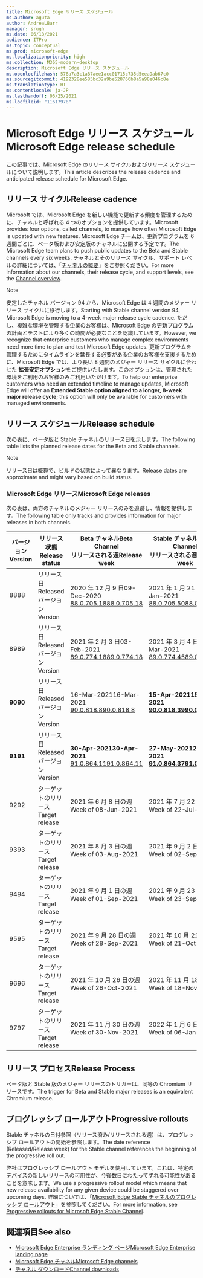 ```yaml
---
title: Microsoft Edge リリース スケジュール
ms.author: aguta
author: AndreaLBarr
manager: srugh
ms.date: 06/18/2021
audience: ITPro
ms.topic: conceptual
ms.prod: microsoft-edge
ms.localizationpriority: high
ms.collection: M365-modern-desktop
description: Microsoft Edge リリース スケジュール
ms.openlocfilehash: 578a7a3c1a87aee1acc01715c735d5eea9ab67c0
ms.sourcegitcommit: 4192328ee585bc32a9be528766b8a5a98e046c8e
ms.translationtype: HT
ms.contentlocale: ja-JP
ms.lasthandoff: 06/25/2021
ms.locfileid: "11617978"
---
```

# <a name="microsoft-edge-release-schedule"></a><span data-ttu-id="d30c0-103">Microsoft Edge リリース スケジュール</span><span class="sxs-lookup"><span data-stu-id="d30c0-103">Microsoft Edge release schedule</span></span>

<span data-ttu-id="d30c0-104">この記事では、Microsoft Edge のリリース サイクルおよびリリース スケジュールについて説明します。</span><span class="sxs-lookup"><span data-stu-id="d30c0-104">This article describes the release cadence and anticipated release schedule for Microsoft Edge.</span></span>

## <a name="release-cadence"></a><span data-ttu-id="d30c0-105">リリース サイクル</span><span class="sxs-lookup"><span data-stu-id="d30c0-105">Release cadence</span></span>

<span data-ttu-id="d30c0-106">Microsoft では、Microsoft Edge を新しい機能で更新する頻度を管理するために、チャネルと呼ばれる 4 つのオプションを提供しています。</span><span class="sxs-lookup"><span data-stu-id="d30c0-106">Microsoft provides four options, called channels, to manage how often Microsoft Edge is updated with new features.</span></span> <span data-ttu-id="d30c0-107">Microsoft Edge チームは、更新プログラムを 6 週間ごとに、ベータ版および安定版のチャネルに公開する予定です。</span><span class="sxs-lookup"><span data-stu-id="d30c0-107">The Microsoft Edge team plans to push public updates to the Beta and Stable channels every six weeks.</span></span> <span data-ttu-id="d30c0-108">チャネルとそのリリース サイクル、サポート レベルの詳細については、「[チャネルの概要](./microsoft-edge-channels.md#channel-overview)」をご参照ください。</span><span class="sxs-lookup"><span data-stu-id="d30c0-108">For more information about our channels, their release cycle, and support levels, see the [Channel overview](./microsoft-edge-channels.md#channel-overview).</span></span>

> [!NOTE]
> <span data-ttu-id="d30c0-109">安定したチャネル バージョン 94 から、Microsoft Edge は 4 週間のメジャー リリース サイクルに移行します。</span><span class="sxs-lookup"><span data-stu-id="d30c0-109">Starting with Stable channel version 94, Microsoft Edge is moving to a 4-week major release cycle cadence.</span></span> <span data-ttu-id="d30c0-110">ただし、複雑な環境を管理する企業のお客様は、Microsoft Edge の更新プログラムの計画とテストにより多くの時間が必要なことを認識しています。</span><span class="sxs-lookup"><span data-stu-id="d30c0-110">However, we recognize that enterprise customers who manage complex environments need more time to plan and test Microsoft Edge updates.</span></span> <span data-ttu-id="d30c0-111">更新プログラムを管理するためにタイムラインを延長する必要がある企業のお客様を支援するために、Microsoft Edge では、より長い 8 週間のメジャー リリース サイクルに合わせた **拡張安定オプション**をご提供いたします。このオプションは、管理された環境をご利用のお客様のみご利用いただけます。</span><span class="sxs-lookup"><span data-stu-id="d30c0-111">To help our enterprise customers who need an extended timeline to manage updates, Microsoft Edge will offer an **Extended Stable option aligned to a longer, 8-week major release cycle**; this option will only be available for customers with managed environments.</span></span>

## <a name="release-schedule"></a><span data-ttu-id="d30c0-112">リリース スケジュール</span><span class="sxs-lookup"><span data-stu-id="d30c0-112">Release schedule</span></span>

<span data-ttu-id="d30c0-113">次の表に、ベータ版と Stable チャネルのリリース日を示します。</span><span class="sxs-lookup"><span data-stu-id="d30c0-113">The following table lists the planned release dates for the Beta and Stable channels.</span></span>

> [!NOTE]
> <span data-ttu-id="d30c0-114">リリース日は概算で、ビルドの状態によって異なります。</span><span class="sxs-lookup"><span data-stu-id="d30c0-114">Release dates are approximate and might vary based on build status.</span></span>

### <a name="microsoft-edge-releases"></a><span data-ttu-id="d30c0-115">Microsoft Edge リリース</span><span class="sxs-lookup"><span data-stu-id="d30c0-115">Microsoft Edge releases</span></span>

<span data-ttu-id="d30c0-116">次の表は、両方のチャネルのメジャー リリースのみを追跡し、情報を提供します。</span><span class="sxs-lookup"><span data-stu-id="d30c0-116">The following table only tracks and provides information for major releases in both channels.</span></span>

| <span data-ttu-id="d30c0-117">バージョン</span><span class="sxs-lookup"><span data-stu-id="d30c0-117">Version</span></span> | <span data-ttu-id="d30c0-118">リリース状態</span><span class="sxs-lookup"><span data-stu-id="d30c0-118">Release status</span></span> | <span data-ttu-id="d30c0-119">Beta チャネル</span><span class="sxs-lookup"><span data-stu-id="d30c0-119">Beta Channel</span></span><br><span data-ttu-id="d30c0-120">リリースされる週</span><span class="sxs-lookup"><span data-stu-id="d30c0-120">Release week</span></span> | <span data-ttu-id="d30c0-121">Stable チャネル</span><span class="sxs-lookup"><span data-stu-id="d30c0-121">Stable Channel</span></span><br><span data-ttu-id="d30c0-122">リリースされる週</span><span class="sxs-lookup"><span data-stu-id="d30c0-122">Release week</span></span> |
|---------|-----|------|--------|
| <span data-ttu-id="d30c0-123">88</span><span class="sxs-lookup"><span data-stu-id="d30c0-123">88</span></span> | <span data-ttu-id="d30c0-124">リリース日</span><span class="sxs-lookup"><span data-stu-id="d30c0-124">Released</span></span><br><span data-ttu-id="d30c0-125">バージョン</span><span class="sxs-lookup"><span data-stu-id="d30c0-125">Version</span></span> | <span data-ttu-id="d30c0-126">2020 年 12 月 9 日</span><span class="sxs-lookup"><span data-stu-id="d30c0-126">09-Dec-2020</span></span><br>[<span data-ttu-id="d30c0-127">88.0.705.18</span><span class="sxs-lookup"><span data-stu-id="d30c0-127">88.0.705.18</span></span>](/microsoft-edge-relnote-archive-beta-channel.md#version-88070518-december-9) | <span data-ttu-id="d30c0-128">2021 年 1 月 21 日</span><span class="sxs-lookup"><span data-stu-id="d30c0-128">21-Jan-2021</span></span><br>[<span data-ttu-id="d30c0-129">88.0.705.50</span><span class="sxs-lookup"><span data-stu-id="d30c0-129">88.0.705.50</span></span>](/microsoft-edge-relnote-archive-stable-channel.md#version-88070550-january-21)|
| <span data-ttu-id="d30c0-130">89</span><span class="sxs-lookup"><span data-stu-id="d30c0-130">89</span></span> | <span data-ttu-id="d30c0-131">リリース日</span><span class="sxs-lookup"><span data-stu-id="d30c0-131">Released</span></span><br><span data-ttu-id="d30c0-132">バージョン</span><span class="sxs-lookup"><span data-stu-id="d30c0-132">Version</span></span> | <span data-ttu-id="d30c0-133">2021 年 2 月 3 日</span><span class="sxs-lookup"><span data-stu-id="d30c0-133">03-Feb-2021</span></span><br>[<span data-ttu-id="d30c0-134">89.0.774.18</span><span class="sxs-lookup"><span data-stu-id="d30c0-134">89.0.774.18</span></span>](/microsoft-edge-relnote-beta-channel.md#version-89077423-february-8) | <span data-ttu-id="d30c0-135">2021 年 3 月 4 日</span><span class="sxs-lookup"><span data-stu-id="d30c0-135">04-Mar-2021</span></span><br>[<span data-ttu-id="d30c0-136">89.0.774.45</span><span class="sxs-lookup"><span data-stu-id="d30c0-136">89.0.774.45</span></span>](/microsoft-edge-relnote-stable-channel.md#version-89077445-march-4) |
| **<span data-ttu-id="d30c0-137">90</span><span class="sxs-lookup"><span data-stu-id="d30c0-137">90</span></span>** | <span data-ttu-id="d30c0-138">リリース日</span><span class="sxs-lookup"><span data-stu-id="d30c0-138">Released</span></span><br><span data-ttu-id="d30c0-139">バージョン</span><span class="sxs-lookup"><span data-stu-id="d30c0-139">Version</span></span> | <span data-ttu-id="d30c0-140">16-Mar-2021</span><span class="sxs-lookup"><span data-stu-id="d30c0-140">16-Mar-2021</span></span><br>[<span data-ttu-id="d30c0-141">90.0.818.8</span><span class="sxs-lookup"><span data-stu-id="d30c0-141">90.0.818.8</span></span>](/microsoft-edge-relnote-beta-channel.md#version-9008188-march-16) | **<span data-ttu-id="d30c0-142">15-Apr-2021</span><span class="sxs-lookup"><span data-stu-id="d30c0-142">15-Apr-2021</span></span>**<BR>**[<span data-ttu-id="d30c0-143">90.0.818.39</span><span class="sxs-lookup"><span data-stu-id="d30c0-143">90.0.818.39</span></span>](/microsoft-edge-relnote-stable-channel#version-90081839-april-15)** |
| **<span data-ttu-id="d30c0-144">91</span><span class="sxs-lookup"><span data-stu-id="d30c0-144">91</span></span>** | <span data-ttu-id="d30c0-145">リリース日</span><span class="sxs-lookup"><span data-stu-id="d30c0-145">Released</span></span><br><span data-ttu-id="d30c0-146">バージョン</span><span class="sxs-lookup"><span data-stu-id="d30c0-146">Version</span></span> | **<span data-ttu-id="d30c0-147">30-Apr-2021</span><span class="sxs-lookup"><span data-stu-id="d30c0-147">30-Apr-2021</span></span>**<br>[<span data-ttu-id="d30c0-148">91.0.864.11</span><span class="sxs-lookup"><span data-stu-id="d30c0-148">91.0.864.11</span></span>](/microsoft-edge-relnote-beta-channel.md#version-91086411-april-30) | **<span data-ttu-id="d30c0-149">27-May-2021</span><span class="sxs-lookup"><span data-stu-id="d30c0-149">27-May-2021</span></span>**<BR>**[<span data-ttu-id="d30c0-150">91.0.864.37</span><span class="sxs-lookup"><span data-stu-id="d30c0-150">91.0.864.37</span></span>](/microsoft-edge-relnote-stable-channel#version-91086437-may-27)** |
| <span data-ttu-id="d30c0-151">92</span><span class="sxs-lookup"><span data-stu-id="d30c0-151">92</span></span> | <span data-ttu-id="d30c0-152">ターゲットのリリース</span><span class="sxs-lookup"><span data-stu-id="d30c0-152">Target release</span></span> | <span data-ttu-id="d30c0-153">2021 年 6 月 8 日の週</span><span class="sxs-lookup"><span data-stu-id="d30c0-153">Week of 08-Jun-2021</span></span> | <span data-ttu-id="d30c0-154">2021 年 7 月 22 日の週</span><span class="sxs-lookup"><span data-stu-id="d30c0-154">Week of 22-Jul-2021</span></span> |
| <span data-ttu-id="d30c0-155">93</span><span class="sxs-lookup"><span data-stu-id="d30c0-155">93</span></span> | <span data-ttu-id="d30c0-156">ターゲットのリリース</span><span class="sxs-lookup"><span data-stu-id="d30c0-156">Target release</span></span> | <span data-ttu-id="d30c0-157">2021 年 8 月 3 日の週</span><span class="sxs-lookup"><span data-stu-id="d30c0-157">Week of 03-Aug-2021</span></span> | <span data-ttu-id="d30c0-158">2021 年 9 月 2 日の週</span><span class="sxs-lookup"><span data-stu-id="d30c0-158">Week of 02-Sep-2021</span></span> |
| <span data-ttu-id="d30c0-159">94</span><span class="sxs-lookup"><span data-stu-id="d30c0-159">94</span></span> | <span data-ttu-id="d30c0-160">ターゲットのリリース</span><span class="sxs-lookup"><span data-stu-id="d30c0-160">Target release</span></span> | <span data-ttu-id="d30c0-161">2021 年 9 月 1 日の週</span><span class="sxs-lookup"><span data-stu-id="d30c0-161">Week of 01-Sep-2021</span></span> | <span data-ttu-id="d30c0-162">2021 年 9 月 23 日の週</span><span class="sxs-lookup"><span data-stu-id="d30c0-162">Week of 23-Sep-2021</span></span> |
| <span data-ttu-id="d30c0-163">95</span><span class="sxs-lookup"><span data-stu-id="d30c0-163">95</span></span> | <span data-ttu-id="d30c0-164">ターゲットのリリース</span><span class="sxs-lookup"><span data-stu-id="d30c0-164">Target release</span></span> | <span data-ttu-id="d30c0-165">2021 年 9 月 28 日の週</span><span class="sxs-lookup"><span data-stu-id="d30c0-165">Week of 28-Sep-2021</span></span> | <span data-ttu-id="d30c0-166">2021 年 10 月 21 日の週</span><span class="sxs-lookup"><span data-stu-id="d30c0-166">Week of 21-Oct-2021</span></span> |
| <span data-ttu-id="d30c0-167">96</span><span class="sxs-lookup"><span data-stu-id="d30c0-167">96</span></span> | <span data-ttu-id="d30c0-168">ターゲットのリリース</span><span class="sxs-lookup"><span data-stu-id="d30c0-168">Target release</span></span> | <span data-ttu-id="d30c0-169">2021 年 10 月 26 日の週</span><span class="sxs-lookup"><span data-stu-id="d30c0-169">Week of 26-Oct-2021</span></span> | <span data-ttu-id="d30c0-170">2021 年 11 月 18日の週</span><span class="sxs-lookup"><span data-stu-id="d30c0-170">Week of 18-Nov-2021</span></span> |
| <span data-ttu-id="d30c0-171">97</span><span class="sxs-lookup"><span data-stu-id="d30c0-171">97</span></span> | <span data-ttu-id="d30c0-172">ターゲットのリリース</span><span class="sxs-lookup"><span data-stu-id="d30c0-172">Target release</span></span> | <span data-ttu-id="d30c0-173">2021 年 11 月 30 日の週</span><span class="sxs-lookup"><span data-stu-id="d30c0-173">Week of 30-Nov-2021</span></span> | <span data-ttu-id="d30c0-174">2022 年 1 月 6 日の週</span><span class="sxs-lookup"><span data-stu-id="d30c0-174">Week of 06-Jan-2022</span></span> |

## <a name="release-process"></a><span data-ttu-id="d30c0-175">リリース プロセス</span><span class="sxs-lookup"><span data-stu-id="d30c0-175">Release Process</span></span>

<span data-ttu-id="d30c0-176">ベータ版と Stable 版のメジャー リリースのトリガーは、同等の Chromium リリースです。</span><span class="sxs-lookup"><span data-stu-id="d30c0-176">The trigger for Beta and Stable major releases is an equivalent Chromium release.</span></span>

## <a name="progressive-rollouts"></a><span data-ttu-id="d30c0-177">プログレッシブ ロールアウト</span><span class="sxs-lookup"><span data-stu-id="d30c0-177">Progressive rollouts</span></span>

<span data-ttu-id="d30c0-178">Stable チャネルの日付参照（リリース済み/リリースされる週）は、プログレッシブ ロールアウトの開始を参照します。</span><span class="sxs-lookup"><span data-stu-id="d30c0-178">The date reference (Released/Release week) for the Stable channel references the beginning of the progressive roll out.</span></span>

<span data-ttu-id="d30c0-179">弊社はプログレッシブ ロールアウト モデルを使用しています。これは、特定のデバイスの新しいリリースの可用性が、今後数日にわたってずれる可能性があることを意味します。</span><span class="sxs-lookup"><span data-stu-id="d30c0-179">We use a progressive rollout model which means that new release availability for any given device could be staggered over upcoming days.</span></span> <span data-ttu-id="d30c0-180">詳細については、「[Microsoft Edge Stable チャネルのプログレッシブ ロールアウト](/deployedge/microsoft-edge-update-progressive-rollout)」を参照してください。</span><span class="sxs-lookup"><span data-stu-id="d30c0-180">For more information, see [Progressive rollouts for Microsoft Edge Stable Channel](/deployedge/microsoft-edge-update-progressive-rollout).</span></span>

## <a name="see-also"></a><span data-ttu-id="d30c0-181">関連項目</span><span class="sxs-lookup"><span data-stu-id="d30c0-181">See also</span></span>

- [<span data-ttu-id="d30c0-182">Microsoft Edge Enterprise ランディング ページ</span><span class="sxs-lookup"><span data-stu-id="d30c0-182">Microsoft Edge Enterprise landing page</span></span>](https://aka.ms/EdgeEnterprise)
- [<span data-ttu-id="d30c0-183">Microsoft Edge チャネル</span><span class="sxs-lookup"><span data-stu-id="d30c0-183">Microsoft Edge channels</span></span>](/deployedge/microsoft-edge-channels)
- [<span data-ttu-id="d30c0-184">チャネル ダウンロード</span><span class="sxs-lookup"><span data-stu-id="d30c0-184">Channel downloads</span></span>](https://www.microsoft.com/edge/business/download)